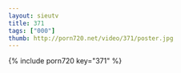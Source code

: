 ```yaml
--- 
layout: sieutv
title: 371
tags: ["000"]
thumb: http://porn720.net/video/371/poster.jpg
---
```

{% include porn720 key="371" %} 

